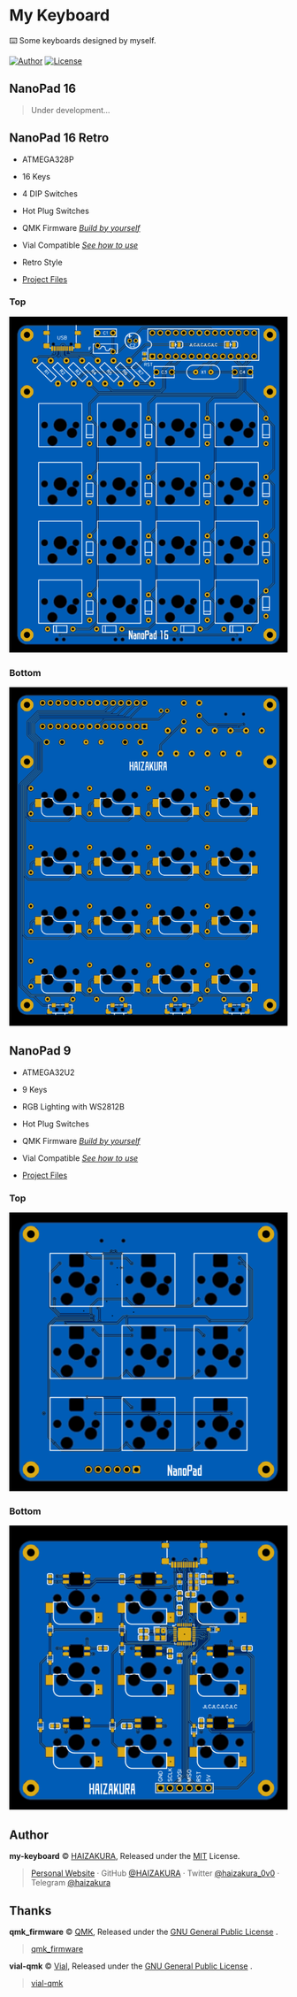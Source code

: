 # My Keyboard

⌨️ Some keyboards designed by myself.

[![Author](https://img.shields.io/badge/Author-HAIZAKURA-b68469?style=flat-square)](https://nya.run) [![License](https://img.shields.io/github/license/HAIZAKURA/my-keyboard?style=flat-square)](./LICENSE)

## NanoPad 16

> Under development...

## NanoPad 16 Retro

- ATMEGA328P

- 16 Keys

- 4 DIP Switches

- Hot Plug Switches

- QMK Firmware [*Build by yourself*](https://github.com/HAIZAKURA/my-keyboard/tree/main/nanopad16_retro/qmk/keyboards/haizakura/nanopad16_retro)

- Vial Compatible [*See how to use*](https://get.vial.today/docs/porting-to-via.html#done)

- Retro Style

- [Project Files](https://github.com/HAIZAKURA/my-keyboard/tree/main/nanopad16_retro/hardware)

### Top

![TOP](./nanopad16_retro/hardware/top.svg)

### Bottom

![BOTTOM](./nanopad16_retro/hardware/bottom.svg)

## NanoPad 9

- ATMEGA32U2

- 9 Keys

- RGB Lighting with WS2812B

- Hot Plug Switches

- QMK Firmware [*Build by yourself*](https://github.com/HAIZAKURA/my-keyboard/tree/main/nanopad9/qmk/keyboards/haizakura/nanopad9)

- Vial Compatible [*See how to use*](https://get.vial.today/docs/porting-to-via.html#done)

- [Project Files](https://github.com/HAIZAKURA/my-keyboard/tree/main/nanopad9/hardware)

### Top

![TOP](./nanopad9/hardware/top.svg)

### Bottom

![BOTTOM](./nanopad9/hardware/bottom.svg)

## Author

**my-keyboard** © [HAIZAKURA](https://nya.run), Released under the [MIT](./LICENSE) License.

> [Personal Website](https://nya.run) · GitHub [@HAIZAKURA](https://github.com/HAIZAKURA) · Twitter [@haizakura_0v0](https://twitter.com/haizakura_0v0) · Telegram [@haizakura](https://t.me/haizakura)

## Thanks

**qmk_firmware** © [QMK](https://github.com/qmk), Released under the [GNU General Public License](https://github.com/qmk/qmk_firmware/blob/master/LICENSE) .

> [qmk_firmware](https://github.com/qmk/qmk_firmware)

**vial-qmk** © [Vial](https://github.com/vial-kb), Released under the [GNU General Public License](https://github.com/qmk/https://github.com/vial-kb/vial-qmk/blob/vial/LICENSE) .

> [vial-qmk](https://github.com/vial-kb/vial-qmk)

